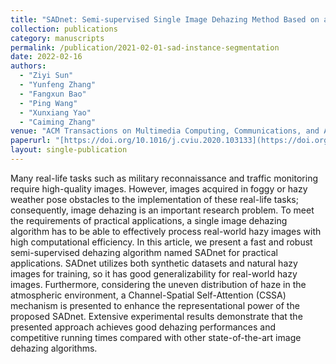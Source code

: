 ```yaml
---
title: "SADnet: Semi-supervised Single Image Dehazing Method Based on an Attention Mechanism"
collection: publications
category: manuscripts
permalink: /publication/2021-02-01-sad-instance-segmentation
date: 2022-02-16 
authors:
  - "Ziyi Sun"
  - "Yunfeng Zhang"
  - "Fangxun Bao"
  - "Ping Wang"
  - "Xunxiang Yao"
  - "Caiming Zhang"
venue: "ACM Transactions on Multimedia Computing, Communications, and Applications"
paperurl: "[https://doi.org/10.1016/j.cviu.2020.103133](https://doi.org/10.1145/3478457)"
layout: single-publication
---
```



Many real-life tasks such as military reconnaissance and traffic monitoring require high-quality images. However, images acquired in foggy or hazy weather pose obstacles to the implementation of these real-life tasks; consequently, image dehazing is an important research problem. To meet the requirements of practical applications, a single image dehazing algorithm has to be able to effectively process real-world hazy images with high computational efficiency. In this article, we present a fast and robust semi-supervised dehazing algorithm named SADnet for practical applications. SADnet utilizes both synthetic datasets and natural hazy images for training, so it has good generalizability for real-world hazy images. Furthermore, considering the uneven distribution of haze in the atmospheric environment, a Channel-Spatial Self-Attention (CSSA) mechanism is presented to enhance the representational power of the proposed SADnet. Extensive experimental results demonstrate that the presented approach achieves good dehazing performances and competitive running times compared with other state-of-the-art image dehazing algorithms.

